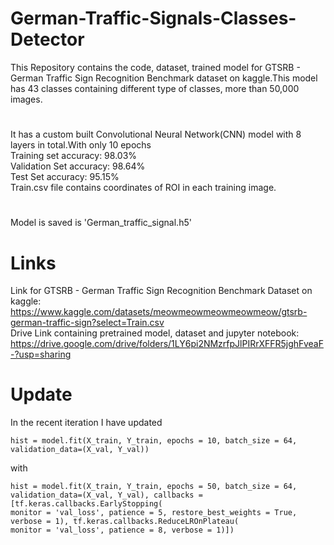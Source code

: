 # German-Traffic-Signals-Classes-Detector
This Repository contains the code, dataset, trained model for GTSRB - German Traffic Sign Recognition Benchmark dataset on kaggle.This model has 43 classes containing different type of classes, more than 50,000 images.
#
It has a custom built Convolutional Neural Network(CNN) model with 8 layers in total.With only 10 epochs    
Training set accuracy: 98.03%  
Validation Set accuracy: 98.64%  
Test Set accuracy: 95.15%  
Train.csv file contains coordinates of ROI in each training image.  
#
Model is saved is 'German_traffic_signal.h5'  
# Links
Link for GTSRB - German Traffic Sign Recognition Benchmark Dataset on kaggle: https://www.kaggle.com/datasets/meowmeowmeowmeowmeow/gtsrb-german-traffic-sign?select=Train.csv  
Drive Link containing pretrained model, dataset and jupyter notebook: https://drive.google.com/drive/folders/1LY6pi2NMzrfpJlPIRrXFFR5jghFveaF-?usp=sharing

# Update
In the recent iteration I have updated  
```
hist = model.fit(X_train, Y_train, epochs = 10, batch_size = 64, validation_data=(X_val, Y_val))
```
with
```
hist = model.fit(X_train, Y_train, epochs = 50, batch_size = 64, validation_data=(X_val, Y_val), callbacks = [tf.keras.callbacks.EarlyStopping(
monitor = 'val_loss', patience = 5, restore_best_weights = True, verbose = 1), tf.keras.callbacks.ReduceLROnPlateau(
monitor = 'val_loss', patience = 8, verbose = 1)])
```
